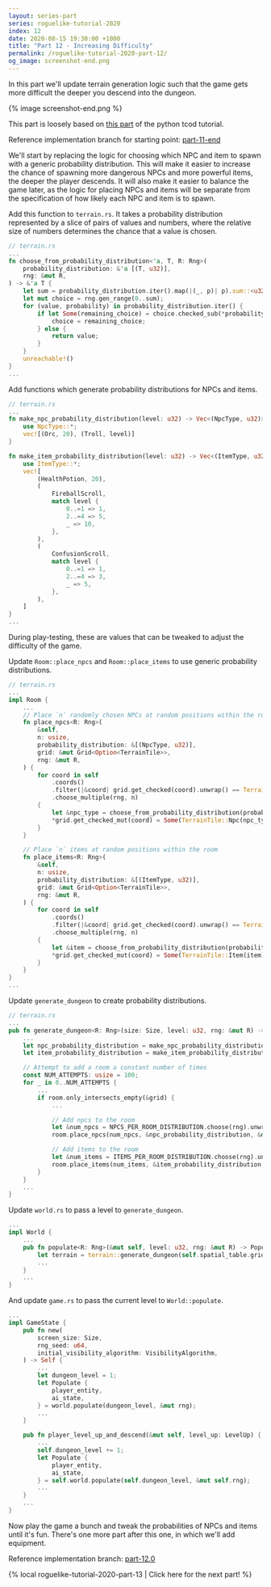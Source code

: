 ```yaml
---
layout: series-part
series: roguelike-tutorial-2020
index: 12
date: 2020-08-15 19:30:00 +1000
title: "Part 12 - Increasing Difficulty"
permalink: /roguelike-tutorial-2020-part-12/
og_image: screenshot-end.png
---
```


In this part we'll update terrain generation logic such that the game gets
more difficult the deeper you descend into the dungeon.

{% image screenshot-end.png %}

This part is loosely based on [this part](http://rogueliketutorials.com/tutorials/tcod/part-12/) of the
python tcod tutorial.

Reference implementation branch for starting point: [part-11-end](https://github.com/gridbugs/chargrid-roguelike-tutorial-2020/tree/part-11-end)

We'll start by replacing the logic for choosing which NPC and item to spawn with a generic probability distribution.
This will make it easier to increase the chance of spawning more dangerous NPCs and more powerful items, the deeper
the player descends. It will also make it easier to balance the game later, as the logic for placing NPCs and items
will be separate from the specification of how likely each NPC and item is to spawn.

Add this function to `terrain.rs`. It takes a probability distribution represented by a slice of pairs of values and numbers,
where the relative size of numbers determines the chance that a value is chosen.
```rust
// terrain.rs
...
fn choose_from_probability_distribution<'a, T, R: Rng>(
    probability_distribution: &'a [(T, u32)],
    rng: &mut R,
) -> &'a T {
    let sum = probability_distribution.iter().map(|(_, p)| p).sum::<u32>();
    let mut choice = rng.gen_range(0..sum);
    for (value, probability) in probability_distribution.iter() {
        if let Some(remaining_choice) = choice.checked_sub(*probability) {
            choice = remaining_choice;
        } else {
            return value;
        }
    }
    unreachable!()
}
...
```

Add functions which generate probability distributions for NPCs and items.
```rust
// terrain.rs
...
fn make_npc_probability_distribution(level: u32) -> Vec<(NpcType, u32)> {
    use NpcType::*;
    vec![(Orc, 20), (Troll, level)]
}

fn make_item_probability_distribution(level: u32) -> Vec<(ItemType, u32)> {
    use ItemType::*;
    vec![
        (HealthPotion, 20),
        (
            FireballScroll,
            match level {
                0..=1 => 1,
                2..=4 => 5,
                _ => 10,
            },
        ),
        (
            ConfusionScroll,
            match level {
                0..=1 => 1,
                2..=4 => 3,
                _ => 5,
            },
        ),
    ]
}
...
```

During play-testing, these are values that can be tweaked to adjust the difficulty of the game.

Update `Room::place_npcs` and `Room::place_items` to use generic probability distributions.

```rust
// terrain.rs
...
impl Room {
    ...
    // Place `n` randomly chosen NPCs at random positions within the room
    fn place_npcs<R: Rng>(
        &self,
        n: usize,
        probability_distribution: &[(NpcType, u32)],
        grid: &mut Grid<Option<TerrainTile>>,
        rng: &mut R,
    ) {
        for coord in self
            .coords()
            .filter(|&coord| grid.get_checked(coord).unwrap() == TerrainTile::Floor)
            .choose_multiple(rng, n)
        {
            let &npc_type = choose_from_probability_distribution(probability_distribution, rng);
            *grid.get_checked_mut(coord) = Some(TerrainTile::Npc(npc_type));
        }
    }

    // Place `n` items at random positions within the room
    fn place_items<R: Rng>(
        &self,
        n: usize,
        probability_distribution: &[(ItemType, u32)],
        grid: &mut Grid<Option<TerrainTile>>,
        rng: &mut R,
    ) {
        for coord in self
            .coords()
            .filter(|&coord| grid.get_checked(coord).unwrap() == TerrainTile::Floor)
            .choose_multiple(rng, n)
        {
            let &item = choose_from_probability_distribution(probability_distribution, rng);
            *grid.get_checked_mut(coord) = Some(TerrainTile::Item(item));
        }
    }
}
...
```
Update `generate_dungeon` to create probability distributions.

```rust
// terrain.rs
...
pub fn generate_dungeon<R: Rng>(size: Size, level: u32, rng: &mut R) -> Grid<TerrainTile> {
    ...
    let npc_probability_distribution = make_npc_probability_distribution(level);
    let item_probability_distribution = make_item_probability_distribution(level);

    // Attempt to add a room a constant number of times
    const NUM_ATTEMPTS: usize = 100;
    for _ in 0..NUM_ATTEMPTS {
        ...
        if room.only_intersects_empty(&grid) {
            ...

            // Add npcs to the room
            let &num_npcs = NPCS_PER_ROOM_DISTRIBUTION.choose(rng).unwrap();
            room.place_npcs(num_npcs, &npc_probability_distribution, &mut grid, rng);

            // Add items to the room
            let &num_items = ITEMS_PER_ROOM_DISTRIBUTION.choose(rng).unwrap();
            room.place_items(num_items, &item_probability_distribution, &mut grid, rng);
        }
    }
    ...
}
```

Update `world.rs` to pass a level to `generate_dungeon`.

```rust
...
impl World {
    ...
    pub fn populate<R: Rng>(&mut self, level: u32, rng: &mut R) -> Populate {
        let terrain = terrain::generate_dungeon(self.spatial_table.grid_size(), level, rng);
        ...
    }
    ...
}
```

And update `game.rs` to pass the current level to `World::populate`.

```rust
...
impl GameState {
    pub fn new(
        screen_size: Size,
        rng_seed: u64,
        initial_visibility_algorithm: VisibilityAlgorithm,
    ) -> Self {
        ...
        let dungeon_level = 1;
        let Populate {
            player_entity,
            ai_state,
        } = world.populate(dungeon_level, &mut rng);
        ...
    }

    pub fn player_level_up_and_descend(&mut self, level_up: LevelUp) {
        ...
        self.dungeon_level += 1;
        let Populate {
            player_entity,
            ai_state,
        } = self.world.populate(self.dungeon_level, &mut self.rng);
        ...
    }
    ...
}
```

Now play the game a bunch and tweak the probabilities of NPCs and items until it's fun.
There's one more part after this one, in which we'll add equipment.

Reference implementation branch: [part-12.0](https://github.com/gridbugs/chargrid-roguelike-tutorial-2020/tree/part-12.0)

{% local roguelike-tutorial-2020-part-13 | Click here for the next part! %}
